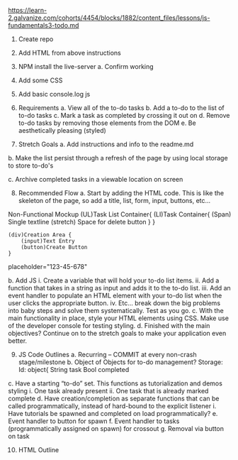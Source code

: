 https://learn-2.galvanize.com/cohorts/4454/blocks/1882/content_files/lessons/js-fundamentals3-todo.md

1.	Create repo 
2.	Add HTML from above instructions
3.	NPM install the live-server
a.	Confirm working
4.	Add some CSS
5.	Add basic console.log js

6.	Requirements
a.	View all of the to-do tasks
b.	Add a to-do to the list of to-do tasks
c.	Mark a task as completed by crossing it out on 
d.	Remove to-do tasks by removing those elements from the DOM
e.	Be aesthetically pleasing (styled)

7.	Stretch Goals
a.	Add instructions and info to the readme.md

b.	Make the list persist through a refresh of the page by using local storage to store to-do's

c.	Archive completed tasks in a viewable location on screen

8.	Recommended Flow
a.	Start by adding the HTML code. This is like the skeleton of the page, so add a title, list, form, input, buttons, etc...

Non-Functional Mockup
    (UL)Task List Container{
        (LI)Task Container{
            (Span) Single textline
            (stretch) Space for delete button
        }
    }

    (div)Creation Area {
        (input)Text Entry
        (button)Create Button
    }
placeholder="123-45-678"
<!--This is a comment. Comments are not displayed in the browser-->

b.	Add JS
i.	Create a variable that will hold your to-do list items.
ii.	Add a function that takes in a string as input and adds it to the to-do list.
iii.	Add an event handler to populate an HTML element with your to-do list when the user clicks the appropriate button.
iv.	Etc... break down the big problems into baby steps and solve them systematically. Test as you go.
c.	With the main functionality in place, style your HTML elements using CSS. Make use of the developer console for testing styling.
d.	Finished with the main objectives? Continue on to the stretch goals to make your application even better.

9.	JS Code Outlines
a.	Recurring – COMMIT at every non-crash stage/milestone
b.	Object of Objects for to-do management?
Storage:
	Id: object{
		String task
		Bool completed

c.	Have a starting “to-do” set. This functions as tutorialization and demos styling
i.	One task already present
ii.	One task that is already marked complete
d.	Have creation/completion as separate functions that can be called programmatically, instead of hard-bound to the explicit listener
i.	Have tutorials be spawned and completed on load programmatically?
e.	Event handler to button for spawn
f.	Event handler to tasks (programmatically assigned on spawn) for crossout
g.	Removal via button on task

10.	HTML Outline
